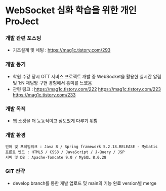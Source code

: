 # WebSocket 심화 학습을 위한 개인 ProJect

### 개발 관련 포스팅

 - 기초설계 및 세팅 : <https://mag1c.tistory.com/293>

### 개발 동기

 - 학원 수강 당시 OTT 서비스 프로젝트 개발 중 WebSocket을 활용한 실시간 알림 및 1:N 채팅방 구현 경험에서 흥미를 느꼈음
 - 관련 링크 : <https://mag1c.tistory.com/222> <https://mag1c.tistory.com/223> <https://mag1c.tistory.com/233>

### 개발 목적

 - 웹 소켓을 더 능동적이고 심도있게 다루기 위함

### 개발 환경

    언어 및 프레임워크 : Java 8 / Spring framework 5.2.18.RELEASE - Mybatis
    프론트 엔드 : HTML5 / CSS3 / JavaScript / J-Query / JSP
    서버 및 DB : Apache-Tomcate 9.0 / MySQL 8.0.28

### GIT 전략

 - develop branch를 통한 개발 업로드 및 main의 기능 완료 version별 merge